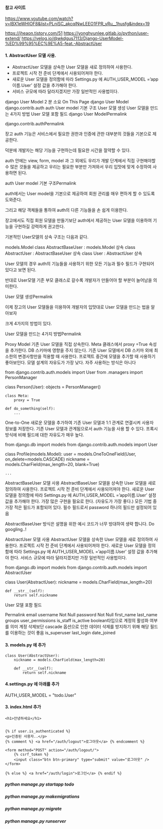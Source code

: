 #### 참고 사이트

https://www.youtube.com/watch?v=IBX1eWHIOF8&list=PLniSC_akcqlNwLEEO1FPR_yRu__1husfg&index=19

https://jheaon.tistory.com/51
https://yonghyunlee.gitlab.io/python/user-extend/
https://velog.io/@wkdgus7113/Django-UserModel-%ED%99%95%EC%9E%A5-feat.-AbstractUser

#### 1. AbstractUser 모델 사용.

- AbstractUser 모델을 상속한 User 모델을 새로 정의하여 사용한다.
- 프로젝트 시작 전 준비 단계에서 사용되어져야 한다.
- 새로운 User 모델을 정의함에 따라 Settings.py 에 AUTH_USER_MODEL =’app이름.User’ 설정 값을 추가해야 한다.
- 서비스 규모에 따라 달라지겠지만 가장 일반적인 사용법이다.

django User Model
2 분 소요
On This Page
django User Model
django.contrib.auth
auth User model 기본 구조
User 모델 생성
User 모델을 만드는 4가지 방법
User 모델 포함 필드
django User ModelPermalink

django.contrib.authPermalink

장고 auth 기능은 서비스에서 필요한 권한과 인증에 관한 대부분의 것들을 기본으로 제공한다.

덕분에 개발자는 해당 기능을 구현하는데 필요한 시간을 절약할 수 있다.

auth 안에는 view, form, model 과 그 외에도 우리가 개발 단계에서 직접 구현해야할 수 많은 것들을 제공하고 우리는 필요한 부분만 가져와서 우리 입맛에 맞게 수정하여 사용하면 된다.

auth User model 기본 구조Permalink

auth에서는 User model을 기본으로 제공하여 회원 관리를 매우 편하게 할 수 있도록 도와준다.

그리고 해당 객체들을 통하여 auth의 다른 기능들을 손 쉽게 이용한다.

장고에서도 직접 회원 모델을 만들기보단 auth에서 제공하는 User 모델을 이용하여 기능을 구현하길 강력하게 권고한다.

기본적인 User모델의 상속 구조는 다음과 같다.

models.Model
class AbstractBaseUser : models.Model 상속
class AbstractUser : AbstractBaseUser 상속
class User : AbstractUser 상속

User 모델의 경우 auth의 기능들을 사용하기 위한 모든 기능과 필수 필드가 구현되어 있다고 보면 된다.

반대로 User모델 기준 부모 클래스로 갈수록 개발자가 만들어야 할 부분이 늘어남을 의미한다.

User 모델 생성Permalink

이제 장고의 User 모델들을 이용하여 개발자의 입맛대로 User 모델을 만드는 법을 알아보자

크게 4가지의 방법이 있다.

User 모델을 만드는 4가지 방법Permalink

Proxy Model
기존 User 모델을 직접 상속한다.
Meta 클래스에서 proxy =True 속성을 추가한다.
DB 스키마에 영향을 주지 않는다.
기존 User 모델에서 DB 스키마 외에 최소한의 변경사항만을 적용할 때 사용한다.
프로젝트 중간에 모델을 추가할 때 사용하기 좋아보인다.
모델 설계의 자유도가 가장 낮다.
자주 사용하는 방식은 아니다

from django.contrib.auth.models import User
from .managers import PersonManager

class Person(User):
objects = PersonManager()

    class Meta:
        proxy = True

    def do_something(self):
        ...

One-to-One
새로운 모델을 추가하여 기존 User 모델과 1:1 관계로 연결시켜 사용자 정보를 저장한다.
기존 User 모델과 관계됨으로서 auth 기능을 사용 할 수 있다.
프록시 방식에 비해 필드에 대한 자유도가 매우 높다.

from django.db import models
from django.contrib.auth.models import User

class Profile(models.Model):
user = models.OneToOneField(User, on_delete=models.CASCADE)
nickname = models.CharField(max_length=20, blank=True)

    ...

AbstractBaseUser 모델 사용
AbstractBaseUser 모델을 상속한 User 모델을 새로 정의하여 사용한다.
프로젝트 시작 전 준비 단계에서 사용되어져야 한다.
새로운 User 모델을 정의함에 따라 Settings.py 에 AUTH_USER_MODEL =’app이름.User’ 설정 값을 추가해야 한다.
가장 많은 구현을 필요로 한다. (자유도가 가장 좋다.)
모든 기법 중 가장 적은 필드가 포함되어 있다.
필수 필드로서 password 하나의 필드만 설정되어 있음

AbstractBaseUser 방식은 설명을 위한 예시 코드가 너무 방대하여 생략 합니다. Do googling..!

AbstractUser 모델 사용
AbstractUser 모델을 상속한 User 모델을 새로 정의하여 사용한다.
프로젝트 시작 전 준비 단계에서 사용되어져야 한다.
새로운 User 모델을 정의함에 따라 Settings.py 에 AUTH_USER_MODEL =’app이름.User’ 설정 값을 추가해야 한다.
서비스 규모에 따라 달라지겠지만 가장 일반적인 사용법이다.

from django.db import models
from django.contrib.auth.models import AbstractUser

class User(AbstractUser):
nickname = models.CharField(max_length=20)

    def __str__(self):
        return self.nickname

User 모델 포함 필드

Permalink
email
username
Not Null
password
Not Null
first_name
last_name
groups
user_permissions
is_staff
is_active
boolean타입으로 계정의 활성화 여부를 의미
계정 삭제보단 cascade 옵션으로 인한 데이터 삭제를 방지하기 위해 해당 필드를 이용하는 것이 좋음
is_superuser
last_login
date_joined

#### 3. models.py 에 추가

```
class User(AbstractUser):
    nickname = models.CharField(max_length=20)

    def __str__(self):
        return self.nickname
```

#### 4.settings.py 에 아래를 추가

AUTH_USER_MODEL = "todo.User"

#### 3. index.html 추가

```
<h1>안녕하세요</h1>


{% if user.is_authenticated %}
<p>인증된 사용자..</p>
{% comment %} <a href="/auth/logout">로그아웃</a> {% endcomment %}

<form method="POST" action="/auth/logout/">
    {% csrf_token %}
    <input class="btn btn-primary" type="submit" value="로그아웃" />
</form>

{% else %} <a href="/auth/login">로그인</a> {% endif %}
```

##### python manage.py startapp todo

##### python manage.py makemigrations

##### python manage.py migrate

##### python manage.py runserver
